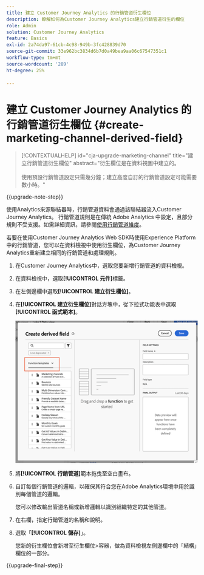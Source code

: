 ```yaml
---
title: 建立 Customer Journey Analytics 的行銷管道衍生欄位
description: 瞭解如何為Customer Journey Analytics建立行銷管道衍生的欄位
role: Admin
solution: Customer Journey Analytics
feature: Basics
exl-id: 2a74da97-61cb-4c98-949b-3fc428839d70
source-git-commit: 33e962bc3834d6b7d0a49bea9aa06c67547351c1
workflow-type: tm+mt
source-wordcount: '289'
ht-degree: 25%

---
```


# 建立 Customer Journey Analytics 的行銷管道衍生欄位 {#create-marketing-channel-derived-field}

<!-- markdownlint-disable MD034 -->

>[!CONTEXTUALHELP]
>id="cja-upgrade-marketing-channel"
>title="建立行銷管道衍生欄位"
>abstract="衍生欄位是在資料視圖中建立的。<br><br>使用預設行銷管道設定只需幾分鐘；建立高度自訂的行銷管道設定可能需要數小時。"

<!-- markdownlint-enable MD034 -->

{{upgrade-note-step}}

使用Analytics來源聯結器時，行銷管道資料會通過該聯結器流入Customer Journey Analytics。 行銷管道規則是在傳統 Adobe Analytics 中設定，且部分規則不受支援。如需詳細資訊，請參閱[使用行銷管道維度](/help/use-cases/aa-data/marketing-channels.md)。

若要在使用Customer Journey Analytics Web SDK時使用Experience Platform中的行銷管道，您可以在資料檢視中使用衍生欄位，為Customer Journey Analytics重新建立相同的行銷管道和處理規則。

1. 在Customer Journey Analytics中，選取您要新增行銷管道的資料檢視。

1. 在資料檢視中，選取&#x200B;**[!UICONTROL 元件]**&#x200B;標籤。

1. 在左側邊欄中選取&#x200B;**[!UICONTROL 建立衍生欄位]**。

1. 在&#x200B;**[!UICONTROL 建立衍生欄位]**&#x200B;對話方塊中，從下拉式功能表中選取&#x200B;**[!UICONTROL 函式範本]**。

   ![建立衍生欄位函式範本](assets/derived-field-create.png)

1. 將&#x200B;**[!UICONTROL 行銷管道]**&#x200B;範本拖曳至空白畫布。

1. 自訂每個行銷管道的邏輯，以確保其符合您在Adobe Analytics環境中用於識別每個管道的邏輯。

   您可以修改輸出管道名稱或新增邏輯以識別組織特定的其他管道。

1. 在右欄，指定行銷管道的名稱和說明。

1. 選取「**[!UICONTROL 儲存]**」。

   您新的衍生欄位會新增至衍生欄位>容器，做為資料檢視左側邊欄中的「結構」欄位的一部分。

{{upgrade-final-step}}
